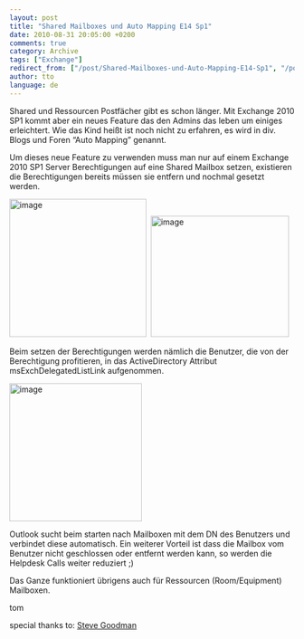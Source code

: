 ```yaml
---
layout: post
title: "Shared Mailboxes und Auto Mapping E14 Sp1"
date: 2010-08-31 20:05:00 +0200
comments: true
category: Archive
tags: ["Exchange"]
redirect_from: ["/post/Shared-Mailboxes-und-Auto-Mapping-E14-Sp1", "/post/shared-mailboxes-und-auto-mapping-e14-sp1"]
author: tto
language: de
---
```

<!-- more -->
<p>Shared und Ressourcen Postf&auml;cher gibt es schon l&auml;nger. Mit Exchange 2010 SP1 kommt aber ein neues Feature das den Admins das leben um einiges erleichtert. Wie das Kind hei&szlig;t ist noch nicht zu erfahren, es wird in div. Blogs und Foren &ldquo;Auto Mapping&rdquo; genannt.</p>
<p>Um dieses neue Feature zu verwenden muss man nur auf einem Exchange 2010 SP1 Server Berechtigungen auf eine Shared Mailbox setzen, existieren die Berechtigungen bereits m&uuml;ssen sie entfern und nochmal gesetzt werden.</p>
<p><a href="/assets/archive/image_227.png"><img style="background-image: none; border-bottom: 0px; border-left: 0px; padding-left: 0px; padding-right: 0px; display: inline; border-top: 0px; border-right: 0px; padding-top: 0px" title="image" src="/assets/archive/image_thumb_225.png" border="0" alt="image" width="242" height="244" /></a>&nbsp; <a href="/assets/archive/image_232.png"><img style="background-image: none; border-bottom: 0px; border-left: 0px; margin: 0px; padding-left: 0px; padding-right: 0px; display: inline; border-top: 0px; border-right: 0px; padding-top: 0px" title="image" src="/assets/archive/image_thumb_230.png" border="0" alt="image" width="244" height="214" /></a></p>
<p>Beim setzen der Berechtigungen werden n&auml;mlich die Benutzer, die von der Berechtigung profitieren, in das ActiveDirectory Attribut msExchDelegatedListLink aufgenommen.</p>
<p><a href="/assets/archive/image_231.png"><img style="background-image: none; border-bottom: 0px; border-left: 0px; margin: 0px; padding-left: 0px; padding-right: 0px; display: inline; border-top: 0px; border-right: 0px; padding-top: 0px" title="image" src="/assets/archive/image_thumb_229.png" border="0" alt="image" width="234" height="244" /></a></p>
<p>Outlook sucht beim starten nach Mailboxen mit dem DN des Benutzers und verbindet diese automatisch. Ein weiterer Vorteil ist dass die Mailbox vom Benutzer nicht geschlossen oder entfernt werden kann, so werden die Helpdesk Calls weiter reduziert ;)</p>
<p>Das Ganze funktioniert &uuml;brigens auch f&uuml;r Ressourcen (Room/Equipment) Mailboxen.</p>
<p>tom</p>
<p>special thanks to: <a href="http://www.stevieg.org/aboutme/">Steve Goodman</a></p>

